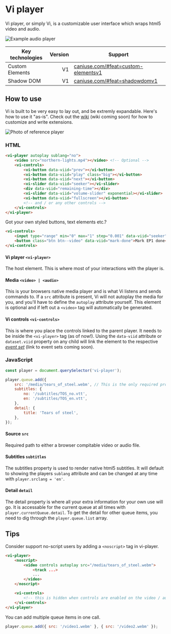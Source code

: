 # Vi player
Vi player, or simply Vi, is a customizable user interface which wraps html5 video and audio.

![Example audio player](http://i.imgur.com/Eacn4L0.png)

| Key technologies | Version | Support                                                                           |
| ---------------- | ------: | --------------------------------------------------------------------------------- |
| Custom Elements  | V1      | [caniuse.com/#feat=custom-elementsv1](http://caniuse.com/#feat=custom-elementsv1) |
| Shadow DOM       | V1      | [caniuse.com/#feat=shadowdomv1](http://caniuse.com/#feat=shadowdomv1)             |

## How to use
Vi is built to be very easy to lay out, and be extremly expandable. Here's how to use it "as-is". Check out the [wiki]() (wiki coming soon) for how to customize and write extensions.

![Photo of reference player](http://i.imgur.com/xuZYh86.png)

### HTML
```html
<vi-player autoplay sublang="no">
    <video src="northern-lights.mp4"></video> <!-- Optional -->
	<vi-controls>
	    <vi-button data-viid="prev"></vi-button>
        <vi-button data-viid="play" class="big"></vi-button>
		<vi-button data-viid="next"></vi-button>
		<vi-slider data-viid="seeker"></vi-slider>
		<div data-viid="remaining-time"></div>
		<vi-slider data-viid="volume-slider" exponential></vi-slider>
        <vi-button data-viid="fullscreen"></vi-button>
        <!-- and / or any other controls -->
	</vi-controls>
</vi-player>
```
Got your own styled buttons, text elements etc.?
```html
<vi-controls>
    <input type="range" min="0" max="1" step="0.001" data-viid="seeker"></button>
    <button class="btn btn--video" data-viid="mark-done">Mark EP1 done</button>
</vi-controls>
```
#### Vi player `<vi-player>`
The host element. This is where most of your interactions with the player is.

#### Media `<video> | <audio>`
This is your browsers native media player and is what Vi listens and sends commands to. If a `src` attribute is present, Vi will not autoplay the media for you, and you'll have to define the `autoplay` attribute yourself. This element is optional and if left out a `<video>` tag will automatically be generated.

#### Vi controls `<vi-controls>`
This is where you place the controls linked to the parent player. It needs to be inside the `<vi-player>` tag (as of now!). Using the `data-viid` attribute or `dataset.viid` property on any child will link the element to the respective [_event set_](#) (link to event sets coming soon).

### JavaScript
```javascript
const player = document.querySelector('vi-player');

player.queue.add({
    src: '/media/tears_of_steel.webm', // This is the only required property
    subtitles: {
        no: '/subtitles/TOS_no.vtt',
        en: '/subtitles/TOS_en.vtt',
    },
    detail: {
        title: 'Tears of steel',
    },
});
```
#### Source `src`
Required path to either a browser compitable video or audio file.

#### Subtitles `subtitles`
The subtitles property is used to render native html5 subtitles. It will default to showing the players `sublang` attribute and can be changed at any time with `player.srclang = 'en'`.

#### Detail `detail`
The detail property is where all your extra information for your own use will go. It is accessable for the current queue at all times with `player.currentQueue.detail`. To get the detail for other queue items, you need to dig through the `player.queue.list` array.

## Tips
Consider support no-script users by adding a `<noscript>` tag in vi-player.
```html
<vi-player>
    <noscript>
        <video controls autoplay src="/media/tears_of_steel.webm">
            <track ...>
            ...
        </video>
    </noscript>

    <vi-controls>
        <!-- this is hidden when controls are enabled on the video / audio tag -->
    </vi-controls>
</vi-player>
```
You can add multiple queue items in one call.
```javascript
player.queue.add({ src: '/video1.webm' }, { src: '/video2.webm' });
```
